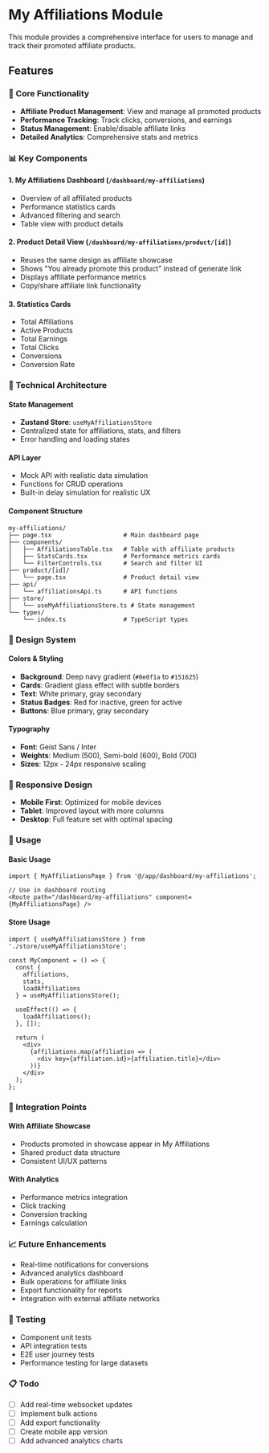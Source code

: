 # My Affiliations Module

This module provides a comprehensive interface for users to manage and track their promoted affiliate products.

## Features

### 🎯 Core Functionality
- **Affiliate Product Management**: View and manage all promoted products
- **Performance Tracking**: Track clicks, conversions, and earnings
- **Status Management**: Enable/disable affiliate links
- **Detailed Analytics**: Comprehensive stats and metrics

### 📊 Key Components

#### 1. **My Affiliations Dashboard** (`/dashboard/my-affiliations`)
- Overview of all affiliated products
- Performance statistics cards
- Advanced filtering and search
- Table view with product details

#### 2. **Product Detail View** (`/dashboard/my-affiliations/product/[id]`)
- Reuses the same design as affiliate showcase
- Shows "You already promote this product" instead of generate link
- Displays affiliate performance metrics
- Copy/share affiliate link functionality

#### 3. **Statistics Cards**
- Total Affiliations
- Active Products  
- Total Earnings
- Total Clicks
- Conversions
- Conversion Rate

### 🔧 Technical Architecture

#### State Management
- **Zustand Store**: `useMyAffiliationsStore`
- Centralized state for affiliations, stats, and filters
- Error handling and loading states

#### API Layer
- Mock API with realistic data simulation
- Functions for CRUD operations
- Built-in delay simulation for realistic UX

#### Component Structure
```
my-affiliations/
├── page.tsx                    # Main dashboard page
├── components/
│   ├── AffiliationsTable.tsx   # Table with affiliate products
│   ├── StatsCards.tsx          # Performance metrics cards
│   └── FilterControls.tsx      # Search and filter UI
├── product/[id]/
│   └── page.tsx                # Product detail view
├── api/
│   └── affiliationsApi.ts      # API functions
├── store/
│   └── useMyAffiliationsStore.ts # State management
└── types/
    └── index.ts                # TypeScript types
```

### 🎨 Design System

#### Colors & Styling
- **Background**: Deep navy gradient (`#0e0f1a` to `#151625`)
- **Cards**: Gradient glass effect with subtle borders
- **Text**: White primary, gray secondary
- **Status Badges**: Red for inactive, green for active
- **Buttons**: Blue primary, gray secondary

#### Typography
- **Font**: Geist Sans / Inter
- **Weights**: Medium (500), Semi-bold (600), Bold (700)
- **Sizes**: 12px - 24px responsive scaling

### 📱 Responsive Design
- **Mobile First**: Optimized for mobile devices
- **Tablet**: Improved layout with more columns
- **Desktop**: Full feature set with optimal spacing

### 🚀 Usage

#### Basic Usage
```tsx
import { MyAffiliationsPage } from '@/app/dashboard/my-affiliations';

// Use in dashboard routing
<Route path="/dashboard/my-affiliations" component={MyAffiliationsPage} />
```

#### Store Usage
```tsx
import { useMyAffiliationsStore } from './store/useMyAffiliationsStore';

const MyComponent = () => {
  const { 
    affiliations, 
    stats, 
    loadAffiliations 
  } = useMyAffiliationsStore();
  
  useEffect(() => {
    loadAffiliations();
  }, []);
  
  return (
    <div>
      {affiliations.map(affiliation => (
        <div key={affiliation.id}>{affiliation.title}</div>
      ))}
    </div>
  );
};
```

### 🔄 Integration Points

#### With Affiliate Showcase
- Products promoted in showcase appear in My Affiliations
- Shared product data structure
- Consistent UI/UX patterns

#### With Analytics
- Performance metrics integration
- Click tracking
- Conversion tracking
- Earnings calculation

### 📈 Future Enhancements
- Real-time notifications for conversions
- Advanced analytics dashboard
- Bulk operations for affiliate links
- Export functionality for reports
- Integration with external affiliate networks

### 🧪 Testing
- Component unit tests
- API integration tests
- E2E user journey tests
- Performance testing for large datasets

### 📋 Todo
- [ ] Add real-time websocket updates
- [ ] Implement bulk actions
- [ ] Add export functionality
- [ ] Create mobile app version
- [ ] Add advanced analytics charts
